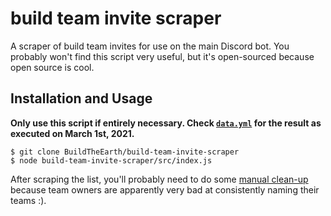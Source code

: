 # build team invite scraper

A scraper of build team invites for use on the main Discord bot. You probably won't find this script very useful, but it's open-sourced because open source is cool.

## Installation and Usage

**Only use this script if entirely necessary. Check [`data.yml`](data.yml) for the result as executed on March 1st, 2021.**

    $ git clone BuildTheEarth/build-team-invite-scraper
    $ node build-team-invite-scraper/src/index.js

After scraping the list, you'll probably need to do some [manual clean-up](https://github.com/BuildTheEarht/build-team-invite-scraper/commit/dc548cd0) because team owners are apparently very bad at consistently naming their teams :).
